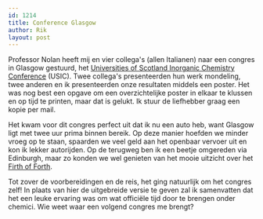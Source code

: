 ```yaml
---
id: 1214
title: Conference Glasgow
author: Rik
layout: post
---
```

Professor Nolan heeft mij en vier collega's (allen Italianen) naar een congres in Glasgow gestuurd, het [Universities of Scotland Inorganic Chemistry Conference](http://www2.chem.gla.ac.uk/usic2014/index.php?page=information) (USIC). Twee collega's presenteerden hun werk mondeling, twee anderen en ik presenteerden onze resultaten middels een poster. Het was nog best een opgave om een overzichtelijke poster in elkaar te klussen en op tijd te printen, maar dat is gelukt. Ik stuur de liefhebber graag een kopie per mail.

Het kwam voor dit congres perfect uit dat ik nu een auto heb, want Glasgow ligt met twee uur prima binnen bereik. Op deze manier hoefden we minder vroeg op te staan, spaarden we veel geld aan het openbaar vervoer uit en kon ik lekker autorijden. Op de terugweg ben ik een beetje omgereden via Edinburgh, maar zo konden we wel genieten van het mooie uitzicht over het [Firth of Forth](http://www.scottish-places.info/features/featurefirst1120.html).

Tot zover de voorbereidingen en de reis, het ging natuurlijk om het congres zelf! In plaats van hier de uitgebreide versie te geven zal ik samenvatten dat het een leuke ervaring was om wat officiële tijd door te brengen onder chemici. Wie weet waar een volgend congres me brengt?